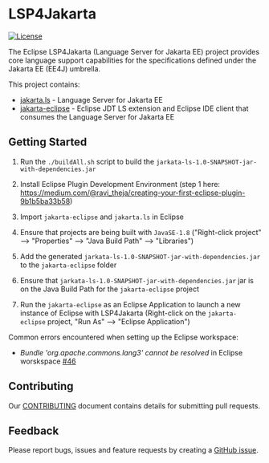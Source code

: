# LSP4Jakarta 
[![License](https://img.shields.io/badge/License-EPL%202.0-red.svg?label=license&logo=eclipse)](https://www.eclipse.org/legal/epl-2.0/)

The Eclipse LSP4Jakarta (Language Server for Jakarta EE) project provides core language support capabilities for the specifications defined under the Jakarta EE (EE4J) umbrella.

This project contains: 

- [jakarta.ls](/jakarta.ls) - Language Server for Jakarta EE
- [jakarta-eclipse](/jakarta-eclipse) - Eclipse JDT LS extension and Eclipse IDE client that consumes the Language Server for Jakarta EE

## Getting Started

1. Run the `./buildAll.sh` script to build the `jarkata-ls-1.0-SNAPSHOT-jar-with-dependencies.jar`

2. Install Eclipse Plugin Development Environment (step 1 here: https://medium.com/@ravi_theja/creating-your-first-eclipse-plugin-9b1b5ba33b58)

3. Import `jakarta-eclipse` and `jakarta.ls` in Eclipse

4. Ensure that projects are being built with `JavaSE-1.8` ("Right-click project" --> "Properties" --> "Java Build Path" --> "Libraries")

5. Add the generated `jarkata-ls-1.0-SNAPSHOT-jar-with-dependencies.jar` to the `jakarta-eclipse` folder

6. Ensure that `jarkata-ls-1.0-SNAPSHOT-jar-with-dependencies.jar` jar is on the Java Build Path for the `jakarta-eclipse` project

7. Run the `jakarta-eclipse` as an Eclipse Application to launch a new instance of Eclipse with LSP4Jakarta (Right-click on the `jakarta-eclipse` project, "Run As" --> "Eclipse Application")

Common errors encountered when setting up the Eclipse workspace: 
- *Bundle 'org.apache.commons.lang3' cannot be resolved* in Eclipse worskspace [#46](https://github.com/eclipse/lsp4jakarta/issues/46)

## Contributing

Our [CONTRIBUTING](CONTRIBUTING.md) document contains details for submitting pull requests.

## Feedback

Please report bugs, issues and feature requests by creating a [GitHub issue](https://github.com/MicroShed/jakarta-ls/issues).
